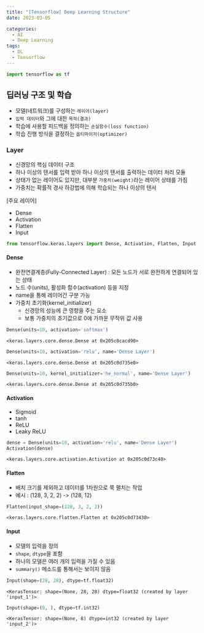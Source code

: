 ```yaml
---
title: "[Tensorflow] Deep Learning Structure"
date: 2023-03-05

categories:
  - AI
  - Deep Learning
tags:
  - DL
  - Tensorflow
---
```


```python
import tensorflow as tf
```

## 딥러닝 구조 및 학습
- 모델(네트워크)를 구성하는 `레이어(layer)`
- `입력 데이터`와 그에 대한 `목적(결과)`
- 학습에 사용할 피드백을 정의하는 `손실함수(loss function)`
- 학습 진행 방식을 결정하는 `옵티마이저(optimizer)`

### Layer
- 신경망의 핵심 데이터 구조
- 하나 이상의 텐서를 입력 받아 하나 이상의 텐서를 출력하는 데이터 처리 모듈
- 상태가 없는 레이어도 있지만, 대부분 `가중치(weight)`라는 레이어 상태를 가짐
- 가중치는 확률적 경사 하강법에 의해 학습되는 하나 이상의 텐서

[주요 레이어]
- Dense
- Activation
- Flatten
- Input


```python
from tensorflow.keras.layers import Dense, Activation, Flatten, Input
```

#### Dense
- 완전연결계층(Fully-Connected Layer) : 모든 노드가 서로 완전하게 연결되어 있는 상태
- 노드 수(units), 활성화 함수(activation) 등을 지정
- name을 통해 레이어간 구분 가능
- 가중치 초기화(kernel_initializer)
    - 신경망의 성능에 큰 영향을 주는 요소
    - 보통 가중치의 초기값으로 0에 가까운 무작위 값 사용


```python
Dense(units=10, activation='softmax')
```




    <keras.layers.core.dense.Dense at 0x205c0cacd90>




```python
Dense(units=10, activation='relu', name='Dense Layer')
```




    <keras.layers.core.dense.Dense at 0x205c0d735e0>




```python
Dense(units=10, kernel_initializer='he_normal', name='Dense Layer')
```




    <keras.layers.core.dense.Dense at 0x205c0d735b0>



#### Activation
- Sigmoid
- tanh
- ReLU
- Leaky ReLU


```python
dense = Dense(units=10, activation='relu', name='Dense Layer')
Activation(dense)
```




    <keras.layers.core.activation.Activation at 0x205c0d73c40>



#### Flatten
- 배치 크기를 제외하고 데이터를 1차원으로 쭉 펼치는 작업
- 예시 : (128, 3, 2, 2) -> (128, 12)


```python
Flatten(input_shape=(128, 3, 2, 2))
```




    <keras.layers.core.flatten.Flatten at 0x205c0d73430>



#### Input
- 모델의 입력을 정의
- `shape`, `dtype`을 포함
- 하나의 모델은 여러 개의 입력을 가질 수 있음
- `summary()` 메소드를 통해서는 보이지 않음


```python
Input(shape=(28, 28), dtype=tf.float32)
```




    <KerasTensor: shape=(None, 28, 28) dtype=float32 (created by layer 'input_1')>




```python
Input(shape=(8, ), dtype=tf.int32)
```




    <KerasTensor: shape=(None, 8) dtype=int32 (created by layer 'input_2')>
